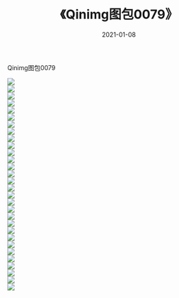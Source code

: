 ﻿---
layout: post
title:  《Qinimg图包0079》
date:   2021-01-08
img: http://imgx.orgx.ga/Qinimg图包/Qinimg图包0079/000.jpg
categories: [美女, 清纯, 唯美]
---

Qinimg图包0079

 ![](http://imgx.orgx.ga/Qinimg图包/Qinimg图包0079/001.jpg) <br>![](http://imgx.orgx.ga/Qinimg图包/Qinimg图包0079/002.jpg) <br>![](http://imgx.orgx.ga/Qinimg图包/Qinimg图包0079/003.jpg) <br>![](http://imgx.orgx.ga/Qinimg图包/Qinimg图包0079/004.jpg) <br>![](http://imgx.orgx.ga/Qinimg图包/Qinimg图包0079/005.jpg) <br>![](http://imgx.orgx.ga/Qinimg图包/Qinimg图包0079/006.jpg) <br>![](http://imgx.orgx.ga/Qinimg图包/Qinimg图包0079/007.jpg) <br>![](http://imgx.orgx.ga/Qinimg图包/Qinimg图包0079/008.jpg) <br>![](http://imgx.orgx.ga/Qinimg图包/Qinimg图包0079/009.jpg) <br>![](http://imgx.orgx.ga/Qinimg图包/Qinimg图包0079/010.jpg) <br>![](http://imgx.orgx.ga/Qinimg图包/Qinimg图包0079/011.jpg) <br>![](http://imgx.orgx.ga/Qinimg图包/Qinimg图包0079/012.jpg) <br>![](http://imgx.orgx.ga/Qinimg图包/Qinimg图包0079/013.jpg) <br>![](http://imgx.orgx.ga/Qinimg图包/Qinimg图包0079/014.jpg) <br>![](http://imgx.orgx.ga/Qinimg图包/Qinimg图包0079/015.jpg) <br>![](http://imgx.orgx.ga/Qinimg图包/Qinimg图包0079/016.jpg) <br>![](http://imgx.orgx.ga/Qinimg图包/Qinimg图包0079/017.jpg) <br>![](http://imgx.orgx.ga/Qinimg图包/Qinimg图包0079/018.jpg) <br>![](http://imgx.orgx.ga/Qinimg图包/Qinimg图包0079/019.jpg) <br>![](http://imgx.orgx.ga/Qinimg图包/Qinimg图包0079/020.jpg) <br>![](http://imgx.orgx.ga/Qinimg图包/Qinimg图包0079/021.jpg) <br>![](http://imgx.orgx.ga/Qinimg图包/Qinimg图包0079/022.jpg) <br>![](http://imgx.orgx.ga/Qinimg图包/Qinimg图包0079/023.jpg) <br>![](http://imgx.orgx.ga/Qinimg图包/Qinimg图包0079/024.jpg) <br>![](http://imgx.orgx.ga/Qinimg图包/Qinimg图包0079/025.jpg) <br>![](http://imgx.orgx.ga/Qinimg图包/Qinimg图包0079/026.jpg) <br>![](http://imgx.orgx.ga/Qinimg图包/Qinimg图包0079/027.jpg) <br>![](http://imgx.orgx.ga/Qinimg图包/Qinimg图包0079/028.jpg) <br>![](http://imgx.orgx.ga/Qinimg图包/Qinimg图包0079/029.jpg) <br>![](http://imgx.orgx.ga/Qinimg图包/Qinimg图包0079/030.jpg) <br>